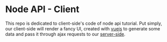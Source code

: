 # Node API - Client

This repo is dedicated to client-side's code of node api tutorial. Put simply, our client-side will render a fancy UI, created with [vuejs](https://vuejs.org) to generate some data and pass it through ajax requests to our [server-side](https://github.com/jlozovei/node-api-server).